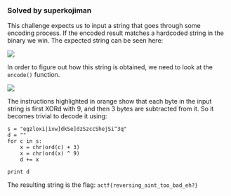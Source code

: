 ### Solved by superkojiman

This challenge expects us to input a string that goes through some encoding process. If the encoded result matches a hardcoded string in the binary we win. The expected string can be seen here: 

![](/images/2018/angstromctf/re/rev-3/01.png)

In order to figure out how this string is obtained, we need to look at the `encode()` function. 

![](/images/2018/angstromctf/re/rev-3/02.png)

The instructions highlighted in orange show that each byte in the input string is first XORd with 9, and then 3 bytes are subtracted from it. So it becomes trivial to decode it using:

```
s = "egzloxi|ixw]dkSe]dzSzccShejSi^3q"
d = ""
for c in s:
    x = chr(ord(c) + 3)
    x = chr(ord(x) ^ 9)
    d += x

print d
```

The resulting string is the flag: `actf{reversing_aint_too_bad_eh?}`
